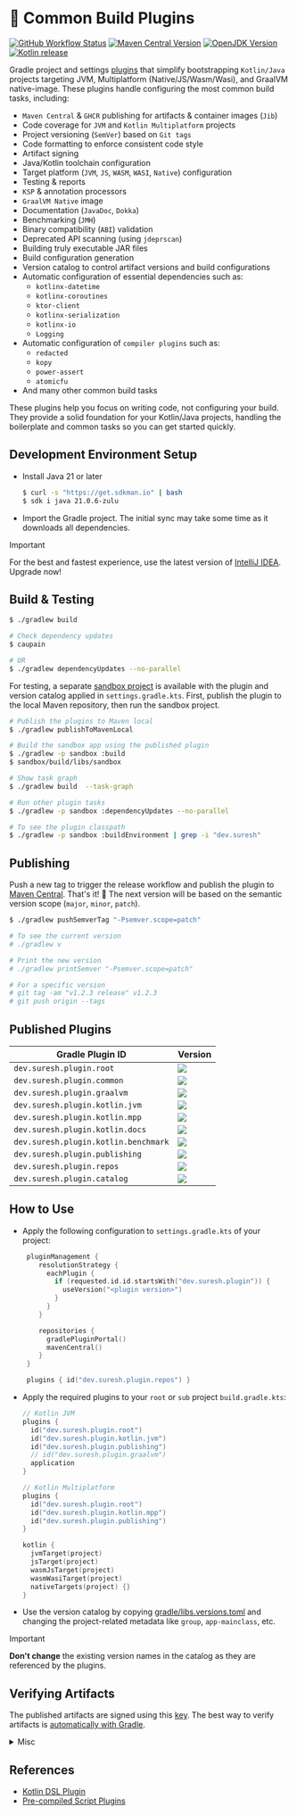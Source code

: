# 🐘 Common Build Plugins

[![GitHub Workflow Status][gha_badge]][gha_url]
[![Maven Central Version][maven_img]][maven_url]
[![OpenJDK Version][java_img]][java_url]
[![Kotlin release][kt_img]][kt_url]

Gradle project and settings [plugins](https://docs.gradle.org/current/samples/sample_convention_plugins.html) that
simplify bootstrapping `Kotlin/Java` projects targeting JVM, Multiplatform (Native/JS/Wasm/Wasi), and GraalVM
native-image. These plugins handle configuring the most common build tasks, including:

* `Maven Central` & `GHCR` publishing for artifacts & container images (`Jib`)
* Code coverage for `JVM` and `Kotlin Multiplatform` projects
* Project versioning (`SemVer`) based on `Git tags`
* Code formatting to enforce consistent code style
* Artifact signing
* Java/Kotlin toolchain configuration
* Target platform (`JVM`, `JS`, `WASM`, `WASI`, `Native`) configuration
* Testing & reports
* `KSP` & annotation processors
* `GraalVM Native` image
* Documentation (`JavaDoc`, `Dokka`)
* Benchmarking (`JMH`)
* Binary compatibility (`ABI`) validation
* Deprecated API scanning (using `jdeprscan`)
* Building truly executable JAR files
* Build configuration generation
* Version catalog to control artifact versions and build configurations
* Automatic configuration of essential dependencies such as:
    * `kotlinx-datetime`
    * `kotlinx-coroutines`
    * `ktor-client`
    * `kotlinx-serialization`
    * `kotlinx-io`
    * `Logging`
* Automatic configuration of `compiler plugins` such as:
    * `redacted`
    * `kopy`
    * `power-assert`
    * `atomicfu`
* And many other common build tasks

These plugins help you focus on writing code, not configuring your build. They provide a solid foundation for your
Kotlin/Java projects, handling the boilerplate and common tasks so you can get started quickly.

## Development Environment Setup

* Install Java 21 or later

  ```bash
  $ curl -s "https://get.sdkman.io" | bash
  $ sdk i java 21.0.6-zulu
  ```

* Import the Gradle project. The initial sync may take some time as it downloads all dependencies.

> [!IMPORTANT]
> For the best and fastest experience, use the latest version of [IntelliJ IDEA](https://www.jetbrains.com/idea/download).
> Upgrade now!

## Build & Testing

  ```bash
  $ ./gradlew build

  # Check dependency updates
  $ caupain

  # OR
  $ ./gradlew dependencyUpdates --no-parallel
  ```

For testing, a separate [sandbox project](/sandbox) is available with the plugin and version catalog applied in
`settings.gradle.kts`. First, publish the plugin to the local Maven repository, then run the sandbox project.

   ```bash
   # Publish the plugins to Maven local
   $ ./gradlew publishToMavenLocal

   # Build the sandbox app using the published plugin
   $ ./gradlew -p sandbox :build
   $ sandbox/build/libs/sandbox

   # Show task graph
   $ ./gradlew build  --task-graph

   # Run other plugin tasks
   $ ./gradlew -p sandbox :dependencyUpdates --no-parallel

   # To see the plugin classpath
   $ ./gradlew -p sandbox :buildEnvironment | grep -i "dev.suresh"
   ```

## Publishing

Push a new tag to trigger the release workflow and publish the plugin
to [Maven Central](https://repo.maven.apache.org/maven2/dev/suresh/build/). That's it! 🎉
The next version will be based on the semantic version scope (`major`, `minor`, `patch`).

   ```bash
   $ ./gradlew pushSemverTag "-Psemver.scope=patch"

   # To see the current version
   # ./gradlew v

   # Print the new version
   # ./gradlew printSemver "-Psemver.scope=patch"

   # For a specific version
   # git tag -am "v1.2.3 release" v1.2.3
   # git push origin --tags
   ```

## Published Plugins

| **Gradle Plugin ID**                 | **Version**                                                                                                                                                                             |
|--------------------------------------|-----------------------------------------------------------------------------------------------------------------------------------------------------------------------------------------|
| `dev.suresh.plugin.root`             | [![](https://img.shields.io/maven-central/v/dev.suresh.plugin.root/dev.suresh.plugin.root.gradle.plugin?logo=gradle&logoColor=white&color=00B4E6)][plugins_url]                         |
| `dev.suresh.plugin.common`           | [![](https://img.shields.io/maven-central/v/dev.suresh.plugin.common/dev.suresh.plugin.common.gradle.plugin?logo=gradle&logoColor=white&color=00B4E6)][plugins_url]                     |
| `dev.suresh.plugin.graalvm`          | [![](https://img.shields.io/maven-central/v/dev.suresh.plugin.graalvm/dev.suresh.plugin.graalvm.gradle.plugin?logo=gradle&logoColor=white&color=00B4E6)][plugins_url]                   |
| `dev.suresh.plugin.kotlin.jvm`       | [![](https://img.shields.io/maven-central/v/dev.suresh.plugin.kotlin.jvm/dev.suresh.plugin.kotlin.jvm.gradle.plugin?logo=gradle&logoColor=white&color=00B4E6)][plugins_url]             |
| `dev.suresh.plugin.kotlin.mpp`       | [![](https://img.shields.io/maven-central/v/dev.suresh.plugin.kotlin.mpp/dev.suresh.plugin.kotlin.mpp.gradle.plugin?logo=gradle&logoColor=white&color=00B4E6)][plugins_url]             |
| `dev.suresh.plugin.kotlin.docs`      | [![](https://img.shields.io/maven-central/v/dev.suresh.plugin.kotlin.docs/dev.suresh.plugin.kotlin.docs.gradle.plugin?logo=gradle&logoColor=white&color=00B4E6)][plugins_url]           |
| `dev.suresh.plugin.kotlin.benchmark` | [![](https://img.shields.io/maven-central/v/dev.suresh.plugin.kotlin.benchmark/dev.suresh.plugin.kotlin.benchmark.gradle.plugin?logo=gradle&logoColor=white&color=00B4E6)][plugins_url] |
| `dev.suresh.plugin.publishing`       | [![](https://img.shields.io/maven-central/v/dev.suresh.plugin.publishing/dev.suresh.plugin.publishing.gradle.plugin?logo=gradle&logoColor=white&color=00B4E6)][plugins_url]             |
| `dev.suresh.plugin.repos`            | [![](https://img.shields.io/maven-central/v/dev.suresh.plugin.repos/dev.suresh.plugin.repos.gradle.plugin?logo=gradle&logoColor=white&color=00B4E6)][plugins_url]                       |
| `dev.suresh.plugin.catalog`          | [![](https://img.shields.io/maven-central/v/dev.suresh.plugin.catalog/dev.suresh.plugin.catalog.gradle.plugin?logo=gradle&logoColor=white&color=00B4E6)][plugins_url]                   |

## How to Use

- Apply the following configuration to `settings.gradle.kts` of your project:

   ```kotlin
    pluginManagement {
       resolutionStrategy {
         eachPlugin {
           if (requested.id.id.startsWith("dev.suresh.plugin")) {
             useVersion("<plugin version>")
           }
         }
       }

       repositories {
         gradlePluginPortal()
         mavenCentral()
       }
    }

    plugins { id("dev.suresh.plugin.repos") }
   ```

- Apply the required plugins to your `root` or `sub` project `build.gradle.kts`:

  ```kotlin
  // Kotlin JVM
  plugins {
    id("dev.suresh.plugin.root")
    id("dev.suresh.plugin.kotlin.jvm")
    id("dev.suresh.plugin.publishing")
    // id("dev.suresh.plugin.graalvm")
    application
  }

  // Kotlin Multiplatform
  plugins {
    id("dev.suresh.plugin.root")
    id("dev.suresh.plugin.kotlin.mpp")
    id("dev.suresh.plugin.publishing")
  }

  kotlin {
    jvmTarget(project)
    jsTarget(project)
    wasmJsTarget(project)
    wasmWasiTarget(project)
    nativeTargets(project) {}
  }
  ```

- Use the version catalog by copying [gradle/libs.versions.toml](gradle/libs.versions.toml) and changing the
  project-related metadata like `group`, `app-mainclass`, etc.

> [!IMPORTANT]
> **Don't change** the existing version names in the catalog as they are referenced by the plugins.

## Verifying Artifacts

The published artifacts are signed using this [key][signing_key]. The best way to verify artifacts
is [automatically with Gradle][gradle_verification].

[gradle_verification]: https://docs.gradle.org/current/userguide/dependency_verification.html#sec:signature-verification

[signing_key]: https://keyserver.ubuntu.com/pks/lookup?op=get&search=0xc124db3a8ad1c13f7153decdf209c085c8b53ca1


<details>
<summary>Misc</summary>

### Maven Central Publishing

  ```bash
  # Publish to local maven repository
  $ rm -rf ~/.m2/repository/dev/suresh
  $ ./gradlew publishToMavenLocal
  $ tree ~/.m2/repository/dev/suresh

  # Publish the plugins to maven central
  $ ./gradlew publishToMavenCentral
  ```

### Misc

  ```bash
  # Update the Gradle Daemon JVM
  $ ./gradlew updateDaemonJvm --jvm-version=21 --jvm-vendor=adoptium
  ```

</details>

## References

- [Kotlin DSL Plugin](https://docs.gradle.org/current/userguide/kotlin_dsl.html#sec:kotlin-dsl_plugin)
- [Pre-compiled Script Plugins](https://docs.gradle.org/current/userguide/implementing_gradle_plugins_precompiled.html#sec:applying_external_plugins)

<!-- Badges -->

[java_url]: https://www.azul.com/downloads/?version=java-21-lts&package=jdk#zulu

[java_img]: https://img.shields.io/badge/OpenJDK-21-e76f00?logo=openjdk&logoColor=e76f00

[kt_url]: https://github.com/JetBrains/kotlin/releases/latest

[kt_img]: https://img.shields.io/github/v/release/Jetbrains/kotlin?include_prereleases&color=7f53ff&label=Kotlin&logo=kotlin&logoColor=7f53ff

[maven_img]: https://img.shields.io/maven-central/v/dev.suresh.build/project?logo=gradle&logoColor=white&color=00B4E6

[maven_url]: https://central.sonatype.com/search?namespace=dev.suresh.build

[maven_dl]: https://search.maven.org/remote_content?g=dev.suresh.build&a=plugins&v=LATEST

[plugins_url]: https://repo.maven.apache.org/maven2/dev/suresh/plugin

[gha_url]: https://github.com/sureshg/build-commons/actions/workflows/build.yml

[gha_badge]: https://img.shields.io/github/actions/workflow/status/sureshg/build-commons/build.yml?branch=main&color=green&label=Build&logo=Github-Actions&logoColor=green

[sty_url]: https://kotlinlang.org/docs/coding-conventions.html

[sty_img]: https://img.shields.io/badge/style-Kotlin--Official-40c4ff.svg?style=for-the-badge&logo=kotlin&logoColor=40c4ff
